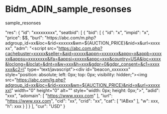# Bidm_ADIN_sample_resonses
sample_resonses

  "res": {
    "id": "xxxxxxxxx",
    "seatbid": [
      {
        "bid": [
          {
            "id": "x",
            "impid": "x",
            "price": $$,
            "burl": "https://abc.com/m.php?adgroup_id=xx&loc=&rid=xxxxxx&wn=${AUCTION_PRICE}&nid=x&url=xxxxxx",
            "adm": "<script src=\"https://abc.com.php?cachebuster=xxxxx&seller=&aid=xxxxx&appn=xxxxxxx&appv=x&appb=xxxxxx&appsu=xxxxxxxx&ifa=&appsi=xxxxx&appc=xxx&country=USA&loc=xxxx&loclong=&loclat=&dnt=x&w=xxx&h=xxx&gdpr=0&gdpr_consent=&c1=xxxxxxx&c2=\" type=\"text/javascript\"></script><div id=\"beacon_xxxxxxx\" style=\"position: absolute; left: 0px; top: 0px; visibility: hidden;\"><img src=\"https://abc.com/lg.php?adgroup_id=xx&loc=&rid=xxxxx&wn=${AUCTION_PRICE}&nid=x&url=xxxxxxx\" width=\"0\" height=\"0\" alt=\"\" style=\"width: 0px; height: 0px;\"></div>",
            "adid": "xxx",
            "adomain": [
              "https://www.xxxx.com"
            ],
            "iurl": "https://www.xxx.com",
            "cid": "xx",
            "crid": "xx",
            "cat": [
              "IABxx"
            ],
            "w": xxx,
            "h": xxx
          }
        ]
      }
    ],
    "cur": "USD"
  }

